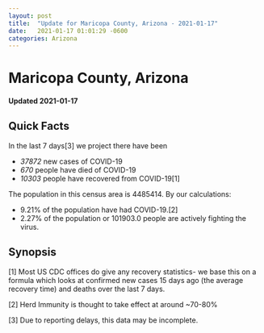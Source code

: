 ```yaml
---
layout: post
title:  "Update for Maricopa County, Arizona - 2021-01-17"
date:   2021-01-17 01:01:29 -0600
categories: Arizona
---
```


# Maricopa County, Arizona
#### Updated 2021-01-17

## Quick Facts

In the last 7 days[3] we project there have been
- *37872* new cases of COVID-19
- *670* people have died of COVID-19
- *10303* people have recovered from COVID-19[1]

The population in this census area is 4485414. By our calculations:
- 9.21% of the population have had COVID-19.[2]
- 2.27% of the population or 101903.0 people are actively fighting the virus.

## Synopsis




[1] Most US CDC offices do give any recovery statistics- we base this on a formula which looks at confirmed new cases
15 days ago (the average recovery time) and deaths over the last 7 days.

[2] Herd Immunity is thought to take effect at around ~70-80%

[3] Due to reporting delays, this data may be incomplete.
 
    